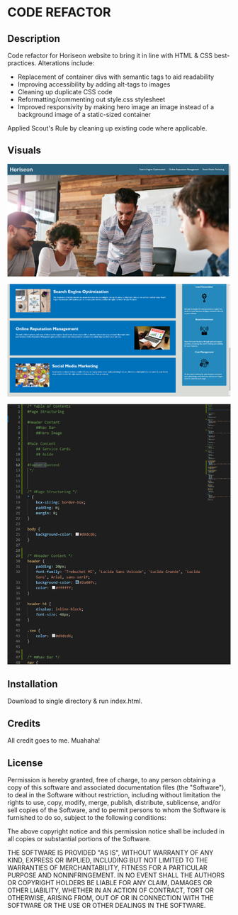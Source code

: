 # CODE REFACTOR

## Description
Code refactor for Horiseon website to bring it in line with HTML & CSS best-practices.  Alterations include:
  - Replacement of container divs with semantic tags to aid readability
  - Improving accessibility by adding alt-tags to images
  - Cleaning up duplicate CSS code
  - Reformatting/commenting out style.css stylesheet
  - Improved responsivity by making hero image an image instead of a background image of a static-sized container

Applied Scout's Rule by cleaning up existing code where applicable.

## Visuals
![Horiseon Top Half Photo](./assets/images/horiseon_top.png)

![Horiseon Bottom Half Photo](./assets/images/horiseon_bottom.png)

![Noted CSS](./assets/images/css_noted.png)

## Installation 
Download to single directory & run index.html.

## Credits
All credit goes to me. Muahaha!

## License
Permission is hereby granted, free of charge, to any person obtaining a copy
of this software and associated documentation files (the "Software"), to deal
in the Software without restriction, including without limitation the rights
to use, copy, modify, merge, publish, distribute, sublicense, and/or sell
copies of the Software, and to permit persons to whom the Software is
furnished to do so, subject to the following conditions:

The above copyright notice and this permission notice shall be included in all
copies or substantial portions of the Software.

THE SOFTWARE IS PROVIDED "AS IS", WITHOUT WARRANTY OF ANY KIND, EXPRESS OR
IMPLIED, INCLUDING BUT NOT LIMITED TO THE WARRANTIES OF MERCHANTABILITY,
FITNESS FOR A PARTICULAR PURPOSE AND NONINFRINGEMENT. IN NO EVENT SHALL THE
AUTHORS OR COPYRIGHT HOLDERS BE LIABLE FOR ANY CLAIM, DAMAGES OR OTHER
LIABILITY, WHETHER IN AN ACTION OF CONTRACT, TORT OR OTHERWISE, ARISING FROM,
OUT OF OR IN CONNECTION WITH THE SOFTWARE OR THE USE OR OTHER DEALINGS IN THE
SOFTWARE.
